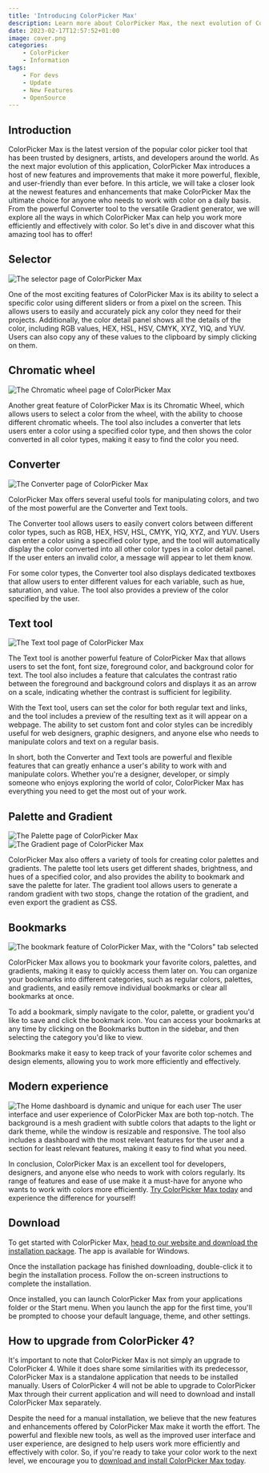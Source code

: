 ```yaml
---
title: 'Introducing ColorPicker Max'
description: Learn more about ColorPicker Max, the next evolution of ColorPicker that will help you maximize your creativity.
date: 2023-02-17T12:57:52+01:00
image: cover.png
categories:
    - ColorPicker
    - Information
tags:
    - For devs
    - Update
    - New Features
    - OpenSource
---
```

## Introduction
ColorPicker Max is the latest version of the popular color picker tool that has been trusted by designers, artists, and developers around the world. As the next major evolution of this application, ColorPicker Max introduces a host of new features and improvements that make it more powerful, flexible, and user-friendly than ever before. In this article, we will take a closer look at the newest features and enhancements that make ColorPicker Max the ultimate choice for anyone who needs to work with color on a daily basis. From the powerful Converter tool to the versatile Gradient generator, we will explore all the ways in which ColorPicker Max can help you work more efficiently and effectively with color. So let's dive in and discover what this amazing tool has to offer!

## Selector
![The selector page of ColorPicker Max](1.png)

One of the most exciting features of ColorPicker Max is its ability to select a specific color using different sliders or from a pixel on the screen. This allows users to easily and accurately pick any color they need for their projects. Additionally, the color detail panel shows all the details of the color, including RGB values, HEX, HSL, HSV, CMYK, XYZ, YIQ, and YUV. Users can also copy any of these values to the clipboard by simply clicking on them.

## Chromatic wheel
![The Chromatic wheel page of ColorPicker Max](2.png)

Another great feature of ColorPicker Max is its Chromatic Wheel, which allows users to select a color from the wheel, with the ability to choose different chromatic wheels. The tool also includes a converter that lets users enter a color using a specified color type, and then shows the color converted in all color types, making it easy to find the color you need.

## Converter
![The Converter page of ColorPicker Max](3.png)

ColorPicker Max offers several useful tools for manipulating colors, and two of the most powerful are the Converter and Text tools.

The Converter tool allows users to easily convert colors between different color types, such as RGB, HEX, HSV, HSL, CMYK, YIQ, XYZ, and YUV. Users can enter a color using a specified color type, and the tool will automatically display the color converted into all other color types in a color detail panel. If the user enters an invalid color, a message will appear to let them know.

For some color types, the Converter tool also displays dedicated textboxes that allow users to enter different values for each variable, such as hue, saturation, and value. The tool also provides a preview of the color specified by the user.

## Text tool
![The Text tool page of ColorPicker Max](4.png)

The Text tool is another powerful feature of ColorPicker Max that allows users to set the font, font size, foreground color, and background color for text. The tool also includes a feature that calculates the contrast ratio between the foreground and background colors and displays it as an arrow on a scale, indicating whether the contrast is sufficient for legibility.

With the Text tool, users can set the color for both regular text and links, and the tool includes a preview of the resulting text as it will appear on a webpage. The ability to set custom font and color styles can be incredibly useful for web designers, graphic designers, and anyone else who needs to manipulate colors and text on a regular basis.

In short, both the Converter and Text tools are powerful and flexible features that can greatly enhance a user's ability to work with and manipulate colors. Whether you're a designer, developer, or simply someone who enjoys exploring the world of color, ColorPicker Max has everything you need to get the most out of your work.

## Palette and Gradient
![The Palette page of ColorPicker Max](5.png)
![The Gradient page of ColorPicker Max](6.png)

ColorPicker Max also offers a variety of tools for creating color palettes and gradients. The palette tool lets users get different shades, brightness, and hues of a specified color, and also provides the ability to bookmark and save the palette for later. The gradient tool allows users to generate a random gradient with two stops, change the rotation of the gradient, and even export the gradient as CSS.

## Bookmarks
![The bookmark feature of ColorPicker Max, with the "Colors" tab selected](7.png)

ColorPicker Max allows you to bookmark your favorite colors, palettes, and gradients, making it easy to quickly access them later on. You can organize your bookmarks into different categories, such as regular colors, palettes, and gradients, and easily remove individual bookmarks or clear all bookmarks at once.

To add a bookmark, simply navigate to the color, palette, or gradient you'd like to save and click the bookmark icon. You can access your bookmarks at any time by clicking on the Bookmarks button in the sidebar, and then selecting the category you'd like to view.

Bookmarks make it easy to keep track of your favorite color schemes and design elements, allowing you to work more efficiently and effectively.

## Modern experience
![The Home dashboard is dynamic and unique for each user](ColorPickerSynethia.gif)
The user interface and user experience of ColorPicker Max are both top-notch. The background is a mesh gradient with subtle colors that adapts to the light or dark theme, while the window is resizable and responsive. The tool also includes a dashboard with the most relevant features for the user and a section for least relevant features, making it easy to find what you need.

In conclusion, ColorPicker Max is an excellent tool for developers, designers, and anyone else who needs to work with colors regularly. Its range of features and ease of use make it a must-have for anyone who wants to work with colors more efficiently. [Try ColorPicker Max today](https://tinyurl.com/DownloadColorPickerMax) and experience the difference for yourself!

## Download
To get started with ColorPicker Max, [head to our website and download the installation package](https://tinyurl.com/DownloadColorPickerMax). The app is available for Windows.

Once the installation package has finished downloading, double-click it to begin the installation process. Follow the on-screen instructions to complete the installation.

Once installed, you can launch ColorPicker Max from your applications folder or the Start menu. When you launch the app for the first time, you'll be prompted to choose your default language, theme, and other settings.

## How to upgrade from ColorPicker 4?
It's important to note that ColorPicker Max is not simply an upgrade to ColorPicker 4. While it does share some similarities with its predecessor, ColorPicker Max is a standalone application that needs to be installed manually. Users of ColorPicker 4 will not be able to upgrade to ColorPicker Max through their current application and will need to download and install ColorPicker Max separately.

Despite the need for a manual installation, we believe that the new features and enhancements offered by ColorPicker Max make it worth the effort. The powerful and flexible new tools, as well as the improved user interface and user experience, are designed to help users work more efficiently and effectively with color. So, if you're ready to take your color work to the next level, we encourage you to [download and install ColorPicker Max today](https://tinyurl.com/DownloadColorPickerMax).